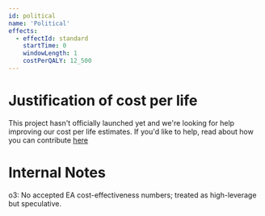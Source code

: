 ```yaml
---
id: political
name: 'Political'
effects:
  - effectId: standard
    startTime: 0
    windowLength: 1
    costPerQALY: 12_500
---
```


# Justification of cost per life

This project hasn't officially launched yet and we're looking for help improving our cost per life estimates.
If you'd like to help, read about how you can contribute [here](https://github.com/impactlist/impactlist/blob/master/CONTRIBUTING.md)

# Internal Notes

o3: No accepted EA cost-effectiveness numbers; treated as high-leverage but speculative.

